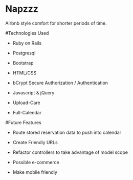 # Napzzz

Airbnb style comfort for shorter periods of time.

#Technologies Used

* Ruby on Rails

* Postgresql

* Bootstrap

* HTML/CSS

* bCrypt Secure Authorization / Authentication

* Javascript & jQuery

* Upload-Care

* Full-Calendar

#Future Features

* Route stored reservation data to push into calendar

* Create Friendly URLs

* Refactor controllers to take advantage of model scope

* Possible e-commerce

* Make mobile friendly
